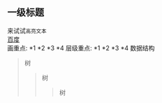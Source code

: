 ## 一级标题<br>
来试试`高亮文本`<br>
[百度](http://www.baidu.com)<br>
画重点:
*1
*2
*3
*4
层级重点:
*1
    *2
        *3
        *4
数据结构
>树
>>树
>>>树
